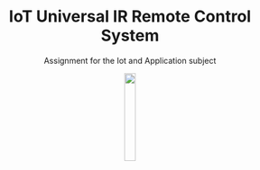 <h1 align="center">IoT Universal IR Remote Control System</h1>
<p align="center">Assignment for the Iot and Application subject</p>
<p align="center"><img width="20%" src="https://vnu.edu.vn/upload/2019/06/24238/image/VNU-UET%20logo.jpg"></p>
